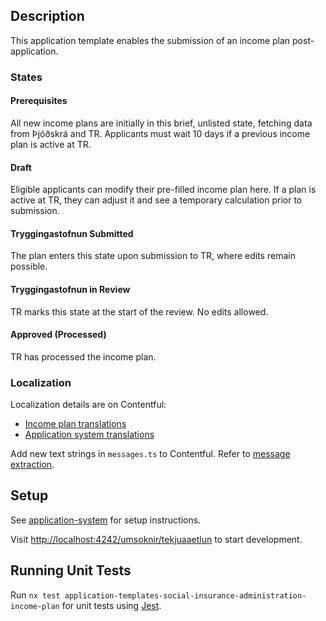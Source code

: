 ## Description

This application template enables the submission of an income plan post-application.

### States

#### Prerequisites

All new income plans are initially in this brief, unlisted state, fetching data from Þjóðskrá and TR. Applicants must wait 10 days if a previous income plan is active at TR.

#### Draft

Eligible applicants can modify their pre-filled income plan here. If a plan is active at TR, they can adjust it and see a temporary calculation prior to submission.

#### Tryggingastofnun Submitted

The plan enters this state upon submission to TR, where edits remain possible.

#### Tryggingastofnun in Review

TR marks this state at the start of the review. No edits allowed.

#### Approved (Processed)

TR has processed the income plan.

### Localization

Localization details are on Contentful:

- [Income plan translations](https://app.contentful.com/spaces/8k0h54kbe6bj/entries/ip.application)
- [Application system translations](https://app.contentful.com/spaces/8k0h54kbe6bj/entries/application.system)

Add new text strings in `messages.ts` to Contentful. Refer to [message extraction](../../../../localization/README.md#message-extraction).

## Setup

See [application-system](../../../../../apps/application-system/README.md) for setup instructions.

Visit [http://localhost:4242/umsoknir/tekjuaaetlun](http://localhost:4242/umsoknir/tekjuaaetlun) to start development.

## Running Unit Tests

Run `nx test application-templates-social-insurance-administration-income-plan` for unit tests using [Jest](https://jestjs.io).